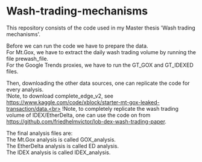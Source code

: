 # Wash-trading-mechanisms 
This repository consists of the code used in my Master thesis 'Wash trading mechanisms'. <br>

Before we can run the code we have to prepare the data. <br>
For Mt.Gox, we have to extract the daily wash trading volume by running the file prewash_file.<br>
For the Google Trends proxies, we have to run the GT_GOX and GT_IDEXED files.<br>

Then, downloading the other data sources, one can replicate the code for every analysis.<br>
!Note, to download complete_edge_v2, see https://www.kaggle.com/code/xblock/starter-mt-gox-leaked-transaction/data.<br>
!Note, to completely replicate the wash trading volume of IDEX/EtherDelta, one can use the code on from https://github.com/friedhelmvictor/lob-dex-wash-trading-paper. <br>

The final analysis files are:<br>
The Mt.Gox analysis is called GOX_analysis.<br>
The EtherDelta analysis is called ED analysis.<br>
The IDEX analysis is called IDEX_analysis.<br>
